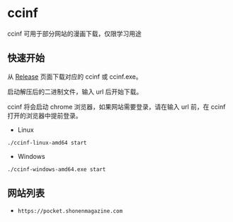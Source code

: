 # ccinf

ccinf 可用于部分网站的漫画下载，仅限学习用途

## 快速开始

从 [Release](https://github.com/oxdz/comicinfo/releases) 页面下载对应的 ccinf 或 ccinf.exe。

启动解压后的二进制文件，输入 url 后开始下载。

ccinf 将会启动 chrome 浏览器，如果网站需要登录，请在输入 url 前，在 ccinf 打开的浏览器中提前登录。

- Linux

```sh
./ccinf-linux-amd64 start
```

- Windows

```sh
./ccinf-windows-amd64.exe start
```

## 网站列表

- `https://pocket.shonenmagazine.com`
